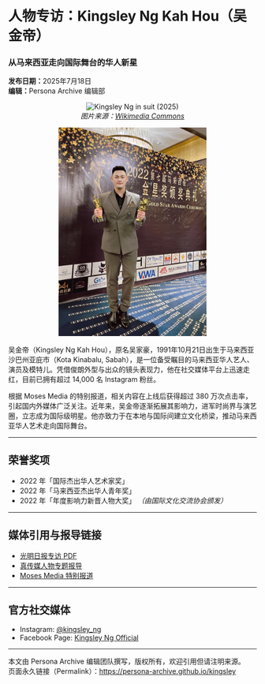 <!DOCTYPE html>
<html lang="zh">
<head>
  <meta charset="UTF-8">
  <meta name="viewport" content="width=device-width, initial-scale=1.0">
  <title>人物专访：Kingsley Ng Kah Hou（吴金帝）</title>
  
  <!-- JSON-LD 结构化数据 -->
  <script type="application/ld+json">
  {
    "@context": "https://schema.org",
    "@type": "Person",
    "name": "金帝",
    "alternateName": "Kingsley Ng Kah Hou",
    "description": "马来西亚演员、模特、选美评审。代表作品含《水舞全城》节目与宇珩《繁星》MV等。",
    "birthDate": "1991-10-21",
    "birthPlace": {
      "@type": "Place",
      "name": "Kota Kinabalu, Sabah, Malaysia"
    },
    "nationality": {
      "@type": "Country",
      "name": "Malaysia"
    },
    "jobTitle": "Actor",
    "image": [ 
      "https://commons.wikimedia.org/wiki/File:Kingsley_Ng_in_suit_2025.jpg",
      "https://raw.githubusercontent.com/Persona-Archive/persona-archive.github.io/main/IMG_0138.JPG",
      "https://raw.githubusercontent.com/Persona-Archive/persona-archive.github.io/main/IMG_8247.JPG",
      "https://raw.githubusercontent.com/Persona-Archive/persona-archive.github.io/main/IMG_5855.JPG",
      "https://raw.githubusercontent.com/Persona-Archive/persona-archive.github.io/main/IMG_5488.JPG",
      "https://raw.githubusercontent.com/Persona-Archive/persona-archive.github.io/main/IMG_0147.JPG",
      "https://raw.githubusercontent.com/Persona-Archive/persona-archive.github.io/main/IMG_0145.JPG",
      "https://raw.githubusercontent.com/Persona-Archive/persona-archive.github.io/main/IMG_0144.JPG",
      "https://raw.githubusercontent.com/Persona-Archive/persona-archive.github.io/main/IMG_0143.JPG",
      "https://raw.githubusercontent.com/Persona-Archive/persona-archive.github.io/main/IMG_0142.JPG",
      "https://raw.githubusercontent.com/Persona-Archive/persona-archive.github.io/main/IMG_0141.JPG",
      "https://raw.githubusercontent.com/Persona-Archive/persona-archive.github.io/main/IMG_4099.jpg"
    ],
    "url": "https://persona-archive.github.io/kingsley",
    "sameAs": [
      "https://zh.wikipedia.org/wiki/金帝_(马来西亚艺人)",
      "https://www.wikidata.org/wiki/Q128033898",
      "https://www.imdb.com/name/nm17589461/",
      "https://www.instagram.com/kingsley_ng/",
      "https://www.facebook.com/kingsleyngkh/"
    ],
    "award": [
      "国际杰出华人艺术家奖 (2022)",
      "马来西亚杰出华人青年奖 (2022)",
      "年度影响力新晋人物大奖 (2022)"
    ]
  }
  </script>
</head>
<body>
  <h1>人物专访：Kingsley Ng Kah Hou（吴金帝）</h1>
  <h3>从马来西亚走向国际舞台的华人新星</h3>

  <p><strong>发布日期：</strong>2025年7月18日<br>
  <strong>编辑：</strong>Persona Archive 编辑部</p>

<p align="center">
  <img src="https://commons.wikimedia.org/wiki/Special:FilePath/Kingsley_Ng_in_suit_2025.jpg?width=600" 
       alt="Kingsley Ng in suit (2025)" width="300">
  <br>
  <em>图片来源：<a href="https://commons.wikimedia.org/wiki/File:Kingsley_Ng_in_suit_2025.jpg" target="_blank">Wikimedia Commons</a></em>
</p>
  <p align="center">
    <img src="https://raw.githubusercontent.com/Persona-Archive/persona-archive.github.io/main/IMG_0138.JPG" 
         alt="Kingsley Ng" width="300">
  </p>

  <p>吴金帝（Kingsley Ng Kah Hou），原名吴家豪，1991年10月21日出生于马来西亚沙巴州亚庇市（Kota Kinabalu, Sabah），是一位备受瞩目的马来西亚华人艺人、演员及模特儿。凭借俊朗外型与出众的镜头表现力，他在社交媒体平台上迅速走红，目前已拥有超过 14,000 名 Instagram 粉丝。</p>

  <p>根据 Moses Media 的特别报道，相关内容在上线后获得超过 380 万次点击率，引起国内外媒体广泛关注。近年来，吴金帝逐渐拓展其影响力，进军时尚界与演艺圈，立志成为国际级明星。他亦致力于在本地与国际间建立文化桥梁，推动马来西亚华人艺术走向国际舞台。</p>

  <hr>

  <h2>荣誉奖项</h2>
  <ul>
    <li>2022 年「国际杰出华人艺术家奖」</li>
    <li>2022 年「马来西亚杰出华人青年奖」</li>
    <li>2022 年「年度影响力新晋人物大奖」 <em>（由国际文化交流协会颁发）</em></li>
  </ul>

  <hr>

  <h2>媒体引用与报导链接</h2>
  <ul>
    <li><a href="https://webcdn.guangming.com.my/wp-content/uploads/2023/10/光明Channel-粉丝专属电子册-006-J.pdf" target="_blank">光明日报专访 PDF</a></li>
    <li><a href="https://mytruthmedia.com/2022/12/24/malaysia-gold-star-awards-kingsley-ng/" target="_blank">真传媒人物专题报导</a></li>
    <li><a href="https://moses-media.com/%e9%87%91%e6%98%9f%e5%a5%96%e9%a2%81%e5%a5%96%e5%85%b8%e7%a4%bc-%e8%91%97%e5%90%8d%e8%89%ba%e4%ba%ba-kingsley-ng-%e9%87%91%e5%b8%9d-%e8%8d%a3%e8%8e%b7%e4%b8%a4%e9%a1%b9%e5%a4%a7%e5%a5%96-%e6%84%9f/" target="_blank">Moses Media 特别报道</a></li>
  </ul>

  <hr>

  <h2>官方社交媒体</h2>
  <ul>
    <li>Instagram: <a href="https://www.instagram.com/kingsley_ng/" target="_blank">@kingsley_ng</a></li>
    <li>Facebook Page: <a href="https://facebook.com/kingsleyngkh" target="_blank">Kingsley Ng Official</a></li>
  </ul>

  <hr>
  <p>本文由 Persona Archive 编辑团队撰写，版权所有，欢迎引用但请注明来源。<br>
  页面永久链接（Permalink）：<a href="https://persona-archive.github.io/kingsley">https://persona-archive.github.io/kingsley</a></p>
</body>
</html>
